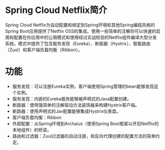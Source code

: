 # Spring Cloud Netflix简介
Spring Cloud Netflix为自动配置和绑定到Spring环境和其他Spring编程风格的Spring Boot应用提供了Netflix OSS的集成。使用一些简单的注解你可以快速的启用和配置在你应用中的公用模式和使用经过实战检验的Netflix组件编译大型分发系统。模式中提供了包含服务发现（Eureka）、断路器（Hystrix）、智能路由（Zuul）和客户端负载均衡（Ribbon）。

# 功能
- 服务发现：可以注册Eureka实例，客户端使用Spring管理的bean能够发现这个实例。
- 服务发现：内嵌的Eureka服务能够被声明式的Java配置创建。
- 断路器：使用饿简单的注解驱动方法装饰器来构建Hystrix客户端。
- 断路器：使用声明式的Jav配置能够集成Hystrix仪表盘。
- 客户端负载均衡：Ribbon
- 外部配置：从Spring环境到Archaius（使用Spring Boot框架以开启Netflix的本地组件）的桥梁。
- 路由和过滤器：Zuul过滤器的自动注册，和反向代理创建的配置方法的简单约定。